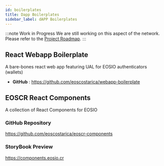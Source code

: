 ```yaml
---
id: boilerplates
title: Dapp Boilerplates
sidebar_label: dAPP Boilerplates
---
```


:::note Work in Progress
We are still working on this aspect of the network. Please refer to the [Project Roadmap](./roadmap.md).
:::

## React Webapp Boilerplate

A bare-bones react web app featuring UAL for EOSIO authenticators (wallets)

- **GitHub** : https://github.com/eoscostarica/webapp-boilerplate

## EOSCR React Components
A collection of React Components for EOSIO

### GitHub Repository
https://github.com/eoscostarica/eoscr-components

### StoryBook Preview
https://components.eosio.cr
